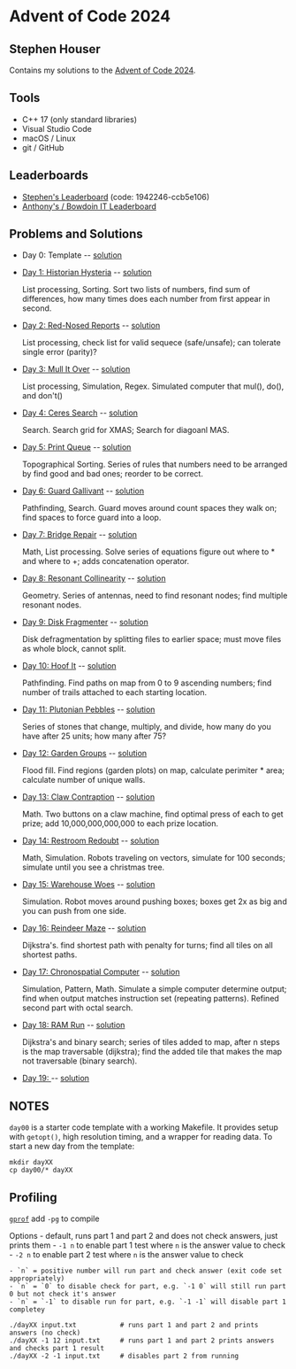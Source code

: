 # Advent of Code 2024
## Stephen Houser

Contains my solutions to the [Advent of Code 2024](https://adventofcode.com/2024).

## Tools

- C++ 17 (only standard libraries)
- Visual Studio Code
- macOS / Linux
- git / GitHub

## Leaderboards

- [Stephen's Leaderboard](https://adventofcode.com/2023/leaderboard/private/view/1942246) (code: 1942246-ccb5e106)
- [Anthony's / Bowdoin IT Leaderboard](https://adventofcode.com/2023/leaderboard/private/view/2619876)

## Problems and Solutions

- Day 0: Template -- [solution](./day00)
- [Day 1: Historian Hysteria](https://adventofcode.com/2024/day/1) -- [solution](./day01)

    List processing, Sorting. Sort two lists of numbers, find sum of differences, how many times does each number from first appear in second.

- [Day 2: Red-Nosed Reports](https://adventofcode.com/2024/day/2) -- [solution](./day02)

    List processing, check list for valid sequece (safe/unsafe); can tolerate single error (parity)?

- [Day 3: Mull It Over](https://adventofcode.com/2024/day3) -- [solution](./day03)

    List processing, Simulation, Regex. Simulated computer that mul(), do(), and don't()

- [Day 4: Ceres Search](https://adventofcode.com/2024/day4) -- [solution](./day04)

    Search. Search grid for XMAS; Search for diagoanl MAS.

- [Day 5: Print Queue](https://adventofcode.com/2024/day5) -- [solution](./day05)

    Topographical Sorting. Series of rules that numbers need to be arranged by find good and bad ones; reorder to be correct.

- [Day 6: Guard Gallivant](https://adventofcode.com/2024/day6) -- [solution](./day06)

    Pathfinding, Search. Guard moves around count spaces they walk on; find spaces to force guard into a loop.

- [Day 7: Bridge Repair](https://adventofcode.com/2024/day7) -- [solution](./day07)

    Math, List processing. Solve series of equations figure out where to * and where to +; adds concatenation operator.

- [Day 8: Resonant Collinearity](https://adventofcode.com/2024/day8) -- [solution](./day08)

    Geometry. Series of antennas, need to find resonant nodes; find multiple resonant nodes.

- [Day 9: Disk Fragmenter](https://adventofcode.com/2024/day9) -- [solution](./day09)

    Disk defragmentation by splitting files to earlier space; must move files as whole block, cannot split.

- [Day 10: Hoof It](https://adventofcode.com/2024/day10) -- [solution](./day10)

    Pathfinding. Find paths on map from 0 to 9 ascending numbers; find number of trails attached to each starting location.

- [Day 11: Plutonian Pebbles](https://adventofcode.com/2024/day11) -- [solution](./day11)

    Series of stones that change, multiply, and divide, how many do you have after 25 units; how many after 75?

- [Day 12: Garden Groups](https://adventofcode.com/2024/day12) -- [solution](./day12)

    Flood fill. Find regions (garden plots) on map, calculate perimiter * area; calculate number of unique walls.

- [Day 13: Claw Contraption](https://adventofcode.com/2024/day13) -- [solution](./day13)

    Math. Two buttons on a claw machine, find optimal press of each to get prize; add 10,000,000,000,000 to each prize location.

- [Day 14: Restroom Redoubt](https://adventofcode.com/2024/day14) -- [solution](./day14)

    Math, Simulation. Robots traveling on vectors, simulate for 100 seconds; simulate until you see a christmas tree.

- [Day 15: Warehouse Woes](https://adventofcode.com/2024/day15) -- [solution](./day15)

    Simulation. Robot moves around pushing boxes; boxes get 2x as big and you can push from one side.

- [Day 16: Reindeer Maze](https://adventofcode.com/2024/day16) -- [solution](./day16)

    Dijkstra's. find shortest path with penalty for turns; find all tiles on all shortest paths.

- [Day 17: Chronospatial Computer](https://adventofcode.com/2024/day17) -- [solution](./day17)

    Simulation, Pattern, Math. Simulate a simple computer determine output; find when output matches instruction set (repeating patterns). Refined second part with octal search.

- [Day 18: RAM Run](https://adventofcode.com/2024/day18) -- [solution](./day18)

    Dijkstra's and binary search; series of tiles added to map, after n steps is the map traversable (dijkstra); find the added tile that makes the map not traversable (binary search).

- [Day 19: ](https://adventofcode.com/2024/day19) -- [solution](./day19)


## NOTES

`day00` is a starter code template with a working Makefile. It provides setup with `getopt()`,
high resolution timing, and a wrapper for reading data. To start a new day from the template:

```
mkdir dayXX
cp day00/* dayXX
``` 


## Profiling

[`gprof`](https://www.math.utah.edu/docs/info/gprof_toc.html)
add `-pg` to compile



Options
    - default, runs part 1 and part 2 and does not check answers, just prints them
    - `-1 n` to enable part 1 test where `n` is the answer value to check
    - `-2 n` to enable part 2 test where `n` is the answer value to check

    - `n` = positive number will run part and check answer (exit code set appropriately)
    - `n` = `0` to disable check for part, e.g. `-1 0` will still run part 0 but not check it's answer
    - `n` = `-1` to disable run for part, e.g. `-1 -1` will disable part 1 completey


```
./dayXX input.txt           # runs part 1 and part 2 and prints answers (no check)
./dayXX -1 12 input.txt     # runs part 1 and part 2 prints answers and checks part 1 result
./dayXX -2 -1 input.txt     # disables part 2 from running
```
